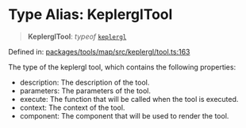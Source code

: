 # Type Alias: KeplerglTool

> **KeplerglTool**: *typeof* [`keplergl`](../variables/keplergl.md)

Defined in: [packages/tools/map/src/keplergl/tool.ts:163](https://github.com/GeoDaCenter/openassistant/blob/37d127dc7a76d6b5cf9de906c055e4c904e3dfed/packages/tools/map/src/keplergl/tool.ts#L163)

The type of the keplergl tool, which contains the following properties:

- description: The description of the tool.
- parameters: The parameters of the tool.
- execute: The function that will be called when the tool is executed.
- context: The context of the tool.
- component: The component that will be used to render the tool.
